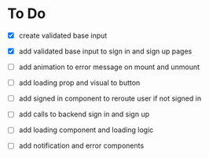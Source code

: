 # To Do

- [x] create validated base input
- [x] add validated base input to sign in and sign up pages
- [ ] add animation to error message on mount and unmount

- [ ] add loading prop and visual to button
- [ ] add signed in component to reroute user if not signed in
- [ ] add calls to backend sign in and sign up

- [ ] add loading component and loading logic
- [ ] add notification and error components
